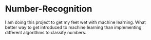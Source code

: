 # Number-Recognition
I am doing this project to get my feet wet with machine learning. What better way to get introduced to machine learning than implementing different algorithms to classify numbers.

